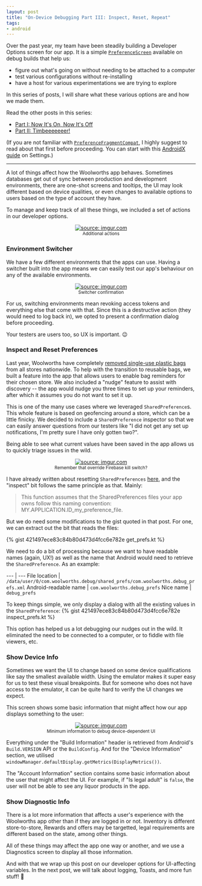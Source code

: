 ```yaml
---
layout: post
title: "On-Device Debugging Part III: Inspect, Reset, Repeat"
tags:
- android
---
```

Over the past year, my team have been steadily building a Developer Options screen for our app. It is a simple [`PreferenceScreen`](https://developer.android.com/reference/androidx/preference/PreferenceScreen.html) available on debug builds that help us:
- figure out what's going on without needing to be attached to a computer
- test various configurations without re-installing
- have a host for various experimentations we are trying to explore

In this series of posts, I will share what these various options are and how we made them.

Read the other posts in this series:
- [Part I: Now It's On, Now It's Off](https://zarah.dev/2019/06/22/debug-options-toggles.html)
- [Part II: Timbeeeeeeer!](https://zarah.dev/2019/06/24/debug-options-timber.html)

(If you are not familiar with [`PreferenceFragmentCompat`](https://developer.android.com/reference/kotlin/androidx/preference/PreferenceFragmentCompat.html), I highly suggest to read about that first before proceeding. You can start with this [AndroidX guide](https://developer.android.com/guide/topics/ui/settings.html) on Settings.)

---

A lot of things affect how the Woolworths app behaves. Sometimes databases get out of sync between production and development environments, there are one-shot screens and tooltips, the UI may look different based on device qualities, or even changes to available options to users based on the type of account they have.

To manage and keep track of all these things, we included a set of actions in our developer options.

<center>
    <a href="https://imgur.com/hyYqCEf"><img src="https://i.imgur.com/hyYqCEf.png?5" title="source: imgur.com" /></a><br/>
<small>Additional actions</small></center>

### Environment Switcher

We have a few different environments that the apps can use. Having a switcher built into the app means we can easily test our app's behaviour on any of the available environments.

<center>
    <a href="https://imgur.com/HvK6quk"><img src="https://i.imgur.com/HvK6quk.png" title="source: imgur.com" /></a><br/>
<small>Switcher confirmation</small>
</center>

For us, switching environments mean revoking access tokens and everything else that come with that. Since this is a destructive action (they would need to log back in), we opted to present a confirmation dialog before proceeding.

Your testers are users too, so UX is important. :wink:

### Inspect and Reset Preferences

Last year, Woolworths have completely [removed single-use plastic bags](https://www.woolworthsgroup.com.au/page/media/Latest_News/single-use-plastic-shopping-bags-gone-for-good-at-woolworths) from all stores nationwide. To help with the transition to reusable bags, we built a feature into the app that allows users to enable bag reminders for their chosen store. We also included a "nudge" feature to assist with discovery -- the app would nudge you three times to set up your reminders, after which it assumes you do not want to set it up.

This is one of the many use cases where we leveraged `SharedPreference`s. This whole feature is based on geofencing around a store, which can be a little finicky. We decided to include a `SharedPreference` inspector so that we can easily answer questions from our testers like "I did not get any set up notifications, I'm pretty sure I have only gotten two?".

Being able to see what current values have been saved in the app allows us to quickly triage issues in the wild.

<center>
<a href="https://imgur.com/rlVuxP7"><img src="https://i.imgur.com/rlVuxP7.png" title="source: imgur.com" /></a><br/>
<small>Remember that override Firebase kill switch?</small>
</center>

I have already written about resetting `SharedPreferences` [here](https://zarah.dev/2018/11/16/reset-prefs.html), and the "inspect" bit follows the same principle as that. Mainly:
> This function assumes that the SharedPreferences files your app owns follow this naming convention: MY.APPLICATION.ID_my_preference_file.

But we do need some modifications to the gist quoted in that post. For one, we can extract out the bit that reads the files:

{% gist 421497ece83c84b80d473d4fcc6e782e get_prefs.kt %}

We need to do a bit of processing because we want to have readable names (again, UX!) as well as the name that Android would need to retrieve the `SharedPreference`. As an example:

--- | ---
File location | `/data/user/0/com.woolworths.debug/shared_prefs/com.woolworths.debug_prefs.xml`
Android-readable name | `com.woolworths.debug_prefs`
Nice name | `debug_prefs`

To keep things simple, we only display a dialog with all the existing values in the `SharedPreference`:
{% gist 421497ece83c84b80d473d4fcc6e782e inspect_prefs.kt %}

This option has helped us a lot debugging our nudges out in the wild. It eliminated the need to be connected to a computer, or to fiddle with file viewers, etc.

### Show Device Info

Sometimes we want the UI to change based on some device qualifications like say the smallest available width. Using the emulator makes it super easy for us to test these visual breakpoints. But for someone who does not have access to the emulator, it can be quite hard to verify the UI changes we expect.

This screen shows some basic information that might affect how our app displays something to the user:

<center>
    <a href="https://imgur.com/Qz5kEDi"><img src="https://i.imgur.com/Qz5kEDi.png?1" title="source: imgur.com" /></a><br/>
<small>Minimum information to debug device-dependent UI</small>
</center>

Everything under the "Build Information" header is retrieved from Android's `Build.VERSION` API or the `BuildConfig`. And for the "Device Information" section, we utilised `windowManager.defaultDisplay.getMetrics(DisplayMetrics())`.

The "Account Information" section contains some basic information about the user that might affect the UI. For example, if "Is legal adult" is `false`, the user will not be able to see any liquor products in the app.

### Show Diagnostic Info

There is a lot more information that affects a user's experience with the Woolworths app other than if they are logged in or not. Inventory is different store-to-store, Rewards and offers may be targetted, legal requirements are different based on the state, among other things.

All of these things may affect the app one way or another, and we use a Diagnostics screen to display all those information.


And with that we wrap up this post on our developer options for UI-affecting variables. In the next post, we will talk about logging, Toasts, and more fun stuff! :confetti_ball:
